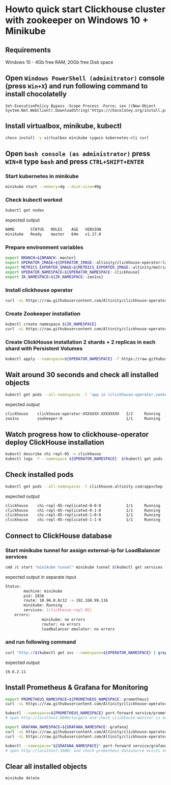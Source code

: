 # Howto quick start Clickhouse cluster with zookeeper on Windows 10 + Minikube
## Requirements
Windows 10 - 4Gb free RAM, 20Gb free Disk space 

## Open `Windows PowerShell (adminitrator)` console (press `Win+X`) and run following command to install chocolatelly
```
Set-ExecutionPolicy Bypass -Scope Process -Force; iex ((New-Object System.Net.WebClient).DownloadString('https://chocolatey.org/install.ps1'))
```

## Install virtualbox, minikube, kubectl
```bash
choco install -y virtualbox minikube cygwin kubernetes-cli curl
```

## Open `bash console (as administrator)` press `WIN+R` type `bash` and press `CTRL+SHIFT+ENTER`
### Start kubernetes in minikube
```bash
minikube start --memory=4g --disk-size=40g
```

### Check kubectl worked
```bash
kubectl get nodes
```
expected output
```bash
NAME       STATUS   ROLES    AGE   VERSION
minikube   Ready    master   64m   v1.17.0
```

### Prepare environment variables
```bash
export BRANCH=${BRANCH:-master} 
export OPERATOR_IMAGE=${OPERATOR_IMAGE:-altinity/clickhouse-operator:latest}
export METRICS_EXPORTER_IMAGE=${METRICS_EXPORTER_IMAGE:-altinity/metrics-exporter:latest}
export OPERATOR_NAMESPACE=${OPERATOR_NAMESPACE:-clickhouse}
export ZK_NAMESPACE=${ZK_NAMESPACE:-zoo1ns}
``` 

### Install clickhouse operator
```bash
curl -sL https://raw.githubusercontent.com/Altinity/clickhouse-operator/${BRANCH}/deploy/operator-installer/clickhouse-operator-install.sh | bash 
```

### Create Zookeeper installation
```bash
kubectl create namespace ${ZK_NAMESPACE}
curl -sL https://raw.githubusercontent.com/Altinity/clickhouse-operator/${BRANCH}/deploy/zookeeper/quick-start-volume-emptyDir/zookeeper-1-node.yaml | kubectl apply --namespace=${ZK_NAMESPACE} -f -
```

### Create ClickHouse installation 2 shards + 2 replicas in each shard with Persistent Volumes
```bash
kubectl apply --namespace=${OPERATOR_NAMESPACE} -f https://raw.githubusercontent.com/Altinity/clickhouse-operator/${BRANCH}/docs/chi-examples/04-replication-zookeeper-05-simple-PV.yaml 
```

## Wait around 30 seconds and check all installed objects
```bash
kubectl get pods --all-namespaces -l 'app in (clickhouse-operator,zookeeper)'
```
expected output
```bash
clickhouse    clickhouse-operator-XXXXXXX-XXXXXXXX   2/2     Running   0    4m13s
zoo1ns        zookeeper-0                            1/1     Running   0    3m59s
```

## Watch progress how to clickhouse-operator deploy ClickHouse installation 
```bash
kubectl describe chi repl-05 -n clickhouse
kubectl logs -f --namespace ${OPERATOR_NAMESPACE}  $(kubectl get pods --namespace=${OPERATOR_NAMESPACE} -o wide | grep -E "clickhouse-operator" | cut -d " " -f 1) -c clickhouse-operator
```

## Check installed pods
```bash
kubectl get pods --all-namespaces -l clickhouse.altinity.com/app=chop
```
expected output
```bash
clickhouse    chi-repl-05-replicated-0-0-0           1/1     Running   0          31m
clickhouse    chi-repl-05-replicated-0-1-0           1/1     Running   0          29m
clickhouse    chi-repl-05-replicated-1-0-0           1/1     Running   0          29m
clickhouse    chi-repl-05-replicated-1-1-0           1/1     Running   0          28m
```

## Connect to ClickHouse database
### Start minikube tunnel for assign external-ip for LoadBalancer services
```bash
cmd /c start "minikube tunnel" minikube tunnel $(kubectl get services --namespace=${OPERATOR_NAMESPACE} | grep LoadBalancer | cut -d " " -f 1)
```
expected output in separate input
```bash
Status:
        machine: minikube
        pid: 2836
        route: 10.96.0.0/12 -> 192.168.99.116
        minikube: Running
        services: [clickhouse-repl-05]
    errors:
                minikube: no errors
                router: no errors
                loadbalancer emulator: no errors
```

###  and run following command
```bash
curl "http://$(kubectl get svc --namespace=${OPERATOR_NAMESPACE} | grep LoadBalancer | awk '{print $4}'):8123/?query=SELECT+version()"
```
expected output
```
19.6.2.11
```

## Install Prometheus & Grafana for Monitoring
```bash
export PROMETHEUS_NAMESPACE=${PROMETHEUS_NAMESPACE:-prometheus}
curl -sL https://raw.githubusercontent.com/Altinity/clickhouse-operator/${BRANCH}/deploy/prometheus/create-prometheus.sh | bash

kubectl --namespace=${PROMETHEUS_NAMESPACE} port-forward service/prometheus 9090
# open http://localhost:9090/targets and check clickhouse-monitor is exists

export GRAFANA_NAMESPACE=${GRAFANA_NAMESPACE:-grafana}
curl -sL https://raw.githubusercontent.com/Altinity/clickhouse-operator/${BRANCH}/deploy/grafana/install-grafana-operator.sh | bash
curl -sL https://raw.githubusercontent.com/Altinity/clickhouse-operator/${BRANCH}/deploy/grafana/install-grafana-with-operator.sh | bash

kubectl --namespace="${GRAFANA_NAMESPACE}" port-forward service/grafana-service 3000
# open http://localhost:3000/ and check prometheus datasource exists and grafana dashboard exists
```
## Clear all installed objects
```bash
minikube delete
```